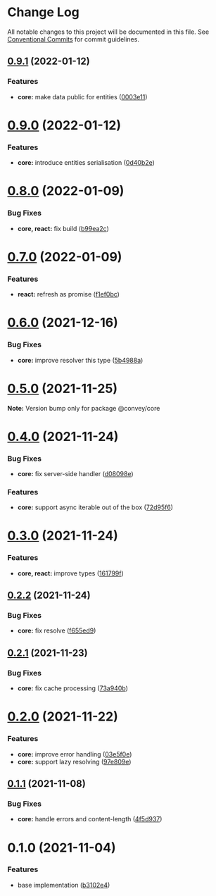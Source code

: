 # Change Log

All notable changes to this project will be documented in this file.
See [Conventional Commits](https://conventionalcommits.org) for commit guidelines.

## [0.9.1](https://github.com/lttb/convey/compare/@convey/core@0.9.0...@convey/core@0.9.1) (2022-01-12)


### Features

* **core:** make data public for entities ([0003e11](https://github.com/lttb/convey/commit/0003e1166b7152b246c439b0cdce87232c92aeea))





# [0.9.0](https://github.com/lttb/convey/compare/@convey/core@0.8.0...@convey/core@0.9.0) (2022-01-12)


### Features

* **core:** introduce entities serialisation ([0d40b2e](https://github.com/lttb/convey/commit/0d40b2e33d2a170c694738fb2a025f718b3fec48))





# [0.8.0](https://github.com/lttb/convey/compare/@convey/core@0.7.0...@convey/core@0.8.0) (2022-01-09)


### Bug Fixes

* **core, react:** fix build ([b99ea2c](https://github.com/lttb/convey/commit/b99ea2c4ce524b4401a8e8708ccd242c62d55825))





# [0.7.0](https://github.com/lttb/convey/compare/@convey/core@0.6.0...@convey/core@0.7.0) (2022-01-09)


### Features

* **react:** refresh as promise ([f1ef0bc](https://github.com/lttb/convey/commit/f1ef0bcf4666e47899de446ab15bb9fe5d124e7b))





# [0.6.0](https://github.com/lttb/convey/compare/@convey/core@0.5.0...@convey/core@0.6.0) (2021-12-16)


### Bug Fixes

* **core:** improve resolver this type ([5b4988a](https://github.com/lttb/convey/commit/5b4988aad2413f0877084aee2e4e2c805e1a5d78))





# [0.5.0](https://github.com/lttb/convey/compare/@convey/core@0.4.0...@convey/core@0.5.0) (2021-11-25)

**Note:** Version bump only for package @convey/core





# [0.4.0](https://github.com/lttb/convey/compare/@convey/core@0.3.0...@convey/core@0.4.0) (2021-11-24)


### Bug Fixes

* **core:** fix server-side handler ([d08098e](https://github.com/lttb/convey/commit/d08098e8c4008b33a7fc6526d8f3f226f4414cf8))


### Features

* **core:** support async iterable out of the box ([72d95f6](https://github.com/lttb/convey/commit/72d95f6a9e230c7ad7ece3964d1c21e3f6b45f00))





# [0.3.0](https://github.com/lttb/convey/compare/@convey/core@0.2.2...@convey/core@0.3.0) (2021-11-24)


### Features

* **core, react:** improve types ([161799f](https://github.com/lttb/convey/commit/161799feb8747be85e3c66313b44d63025acaf0b))





## [0.2.2](https://github.com/lttb/convey/compare/@convey/core@0.2.1...@convey/core@0.2.2) (2021-11-24)


### Bug Fixes

* **core:** fix resolve ([f655ed9](https://github.com/lttb/convey/commit/f655ed98d748456e2190ff72bff020123df6f198))





## [0.2.1](https://github.com/lttb/convey/compare/@convey/core@0.2.0...@convey/core@0.2.1) (2021-11-23)


### Bug Fixes

* **core:** fix cache processing ([73a940b](https://github.com/lttb/convey/commit/73a940b9a08fea2adac180d83eaf1854e150c2eb))





# [0.2.0](https://github.com/lttb/convey/compare/@convey/core@0.1.1...@convey/core@0.2.0) (2021-11-22)


### Features

* **core:** improve error handling ([03e5f0e](https://github.com/lttb/convey/commit/03e5f0e467acba181aaff2818f26589895854e99))
* **core:** support lazy resolving ([97e809e](https://github.com/lttb/convey/commit/97e809e4ff9f2d05e1b3a6b1dcfb9aa30367dae3))





## [0.1.1](https://github.com/lttb/convey/compare/@convey/core@0.1.0...@convey/core@0.1.1) (2021-11-08)


### Bug Fixes

* **core:** handle errors and content-length ([4f5d937](https://github.com/lttb/convey/commit/4f5d937e9b337d0bcff619d1a808e99b560c363a))





# 0.1.0 (2021-11-04)


### Features

* base implementation ([b3102e4](https://github.com/lttb/convey/commit/b3102e4143026fe0c00cfd22e0cb129d386427eb))
